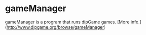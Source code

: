 gameManager
======

gameManager is a program that runs dipGame games. [More info.] (http://www.dipgame.org/browse/gameManager)

